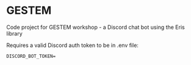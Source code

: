 # GESTEM
Code project for GESTEM workshop - a Discord chat bot using the Eris library

Requires a valid Discord auth token to be in .env file:
```
DISCORD_BOT_TOKEN=
```
